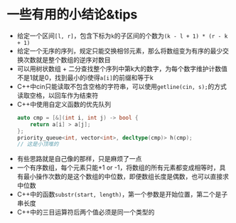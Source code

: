 # 一些有用的小结论&tips
- 给定一个区间`[l, r]`，包含下标为`k`的子区间的个数为`(k - l + 1) * (r - k + 1)`
- 给定一个无序的序列，规定只能交换相邻元素，那么将数组变为有序的最少交换次数就是整个数组的逆序对数目
- 可以用树状数组 + 二分查找整个序列中第k大的数字，为每个数字维护计数值不是1就是0，找到最小的i使得`a[i]`的前缀和等于k
- C++中cin只能读取不包含空格的字符串，可以使用`getline(cin, s);`的方式读取空格，以回车作为结束符
- C++中使用自定义函数的优先队列
    ```cpp
    auto cmp = [&](int i, int j) -> bool {
        return a[i] > a[j];
    };
    priority_queue<int, vector<int>, decltype(cmp)> h(cmp);
    // 这是小顶堆的
    ```
- 有些思路就是自己像的那样，只是麻烦了一点
- 一个有序数组，每个元素只能+1 or -1，将数组的所有元素都变成相等时，具有最小操作次数的是这个数组的中位数，即便数组长度是偶数，也可以直接求中位数
- C++中的函数`substr(start, length)`，第一个参数是开始位置，第二个是子串长度
- C++中的三目运算符后两个值必须是同一个类型的